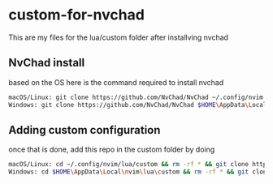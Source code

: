 # custom-for-nvchad
This are my files for the lua/custom folder after installving nvchad

## NvChad install
based on the OS here is the command required to install nvchad
```bash
macOS/Linux: git clone https://github.com/NvChad/NvChad ~/.config/nvim --depth 1 && nvim
Windows: git clone https://github.com/NvChad/NvChad $HOME\AppData\Local\nvim --depth 1 && nvim
```
## Adding custom configuration
once that is done, add this repo in the custom folder by doing
``` bash
macOS/Linux: cd ~/.config/nvim/lua/custom && rm -rf * && git clone https://github.com/theweak1/custom-for-nvchad.git .
Windows: cd $HOME\AppData\Local\nvim\lua\custom && rm -rf * && git clone https://github.com/theweak1/custom-for-nvchad.git .
```
